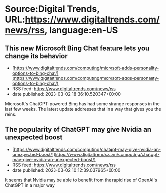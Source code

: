 # Source:Digital Trends, URL:https://www.digitaltrends.com/news/rss, language:en-US

## This new Microsoft Bing Chat feature lets you change its behavior
 - [https://www.digitaltrends.com/computing/microsoft-adds-personality-options-to-bing-chat/](https://www.digitaltrends.com/computing/microsoft-adds-personality-options-to-bing-chat/)
 - RSS feed: https://www.digitaltrends.com/news/rss
 - date published: 2023-03-02 18:36:10.520347+00:00

Microsoft's ChatGPT-powered Bing has had some strange responses in the last few weeks. The latest update addresses that in a way that gives you the reins.

## The popularity of ChatGPT may give Nvidia an unexpected boost
 - [https://www.digitaltrends.com/computing/chatgpt-may-give-nvidia-an-unexpected-boost/](https://www.digitaltrends.com/computing/chatgpt-may-give-nvidia-an-unexpected-boost/)
 - RSS feed: https://www.digitaltrends.com/news/rss
 - date published: 2023-03-02 10:12:39.037965+00:00

It seems that Nvidia may be able to benefit from the rapid rise of OpenAI's ChatGPT in a major way.

